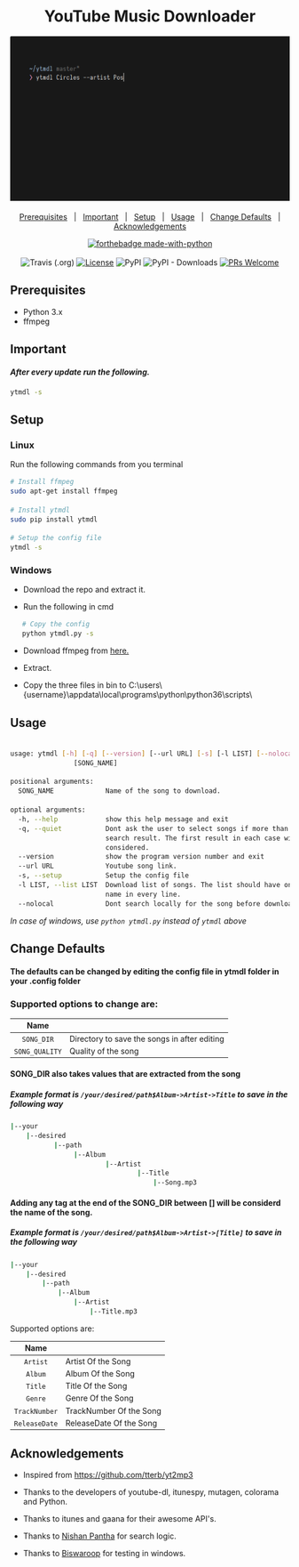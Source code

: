 <div align="center">
<h1>YouTube Music Downloader</h1>
</div>

<div align="center">
    <!--img src='https://i.imgur.com/YhEmZwo.gif'-->
    <img src="ytmdl.gif">
</div>


<!--p align="center">
  <a href="https://pypi.python.org/pypi/ytmdl/"><img src="https://img.shields.io/pypi/v/ytmdl.svg" alt="PyPi Version"/></a>
  <a href="https://pypi.python.org/pypi/ytmdl/"><img src="https://pypip.in/py_versions/ytmdl/badge.svg" alt="PyPI Python Versions"/></a>
  <a href="https://github.com/deepjyoti30/ytmdl/blob/master/LICENSE"><img src="https://img.shields.io/github/license/deepjyoti30/ytmdl.svg" alt="License"/></a>
</p-->

<div align="center">

<br/>
<a href="#prerequisites">Prerequisites</a>&nbsp;&nbsp;&nbsp;|&nbsp;&nbsp;&nbsp;<a href="#important">Important</a>&nbsp;&nbsp;&nbsp;|&nbsp;&nbsp;&nbsp;<a href="#setup">Setup</a>&nbsp;&nbsp;&nbsp;|&nbsp;&nbsp;&nbsp;<a href="#usage">Usage</a>&nbsp;&nbsp;&nbsp;|&nbsp;&nbsp;&nbsp;<a href="#change-defaults">Change Defaults</a>&nbsp;&nbsp;&nbsp;|&nbsp;&nbsp;&nbsp;<a href="#acknowledgements">Acknowledgements</a>&nbsp;&nbsp;&nbsp;
<br/>
</div>

<div align="center">

[![forthebadge made-with-python](http://ForTheBadge.com/images/badges/made-with-python.svg)](https://www.python.org/)<br/><br/>
![Travis (.org)](https://img.shields.io/travis/deepjyoti30/ytmdl?style=for-the-badge) [![License](https://img.shields.io/badge/License-MIT-pink.svg?style=for-the-badge)](LICENSE.md) ![PyPI](https://img.shields.io/pypi/v/ytmdl?style=for-the-badge) ![PyPI - Downloads](https://img.shields.io/pypi/dm/ytmdl?style=for-the-badge) [![PRs Welcome](https://img.shields.io/badge/PRs-welcome-lightblue.svg?style=for-the-badge)](http://makeapullrequest.com)

<!--[![Build Status][img-travis-ci]][Passing]&nbsp;&nbsp;&nbsp;|&nbsp;&nbsp;&nbsp;[![PyPI license](https://img.shields.io/pypi/l/ansicolortags.svg)](https://pypi.python.org/pypi/ansicolortags/)&nbsp;&nbsp;&nbsp;|&nbsp;&nbsp;&nbsp;[![PyPI status](https://img.shields.io/pypi/status/ansicolortags.svg)](https://pypi.python.org/pypi/ansicolortags/)&nbsp;&nbsp;&nbsp;|&nbsp;&nbsp;&nbsp;[![GitHub release](https://img.shields.io/github/release/Naereen/StrapDown.js.svg)](https://GitHub.com/Naereen/StrapDown.js/releases/)[![PRs Welcome][prs-badge]][prs]-->


</div>


## Prerequisites

 * Python 3.x
 * ffmpeg  

## Important
#### _After every update run the following._

```sh
ytmdl -s
```

## Setup

### Linux

Run the following commands from you terminal  

```sh
# Install ffmpeg
sudo apt-get install ffmpeg

# Install ytmdl
sudo pip install ytmdl

# Setup the config file
ytmdl -s
```

### Windows

 * Download the repo and extract it.

 * Run the following in cmd

 ```sh
    # Copy the config
    python ytmdl.py -s
```

 * Download ffmpeg from <a href = https://ffmpeg.zeranoe.com/>here.</a>

 * Extract.

 * Copy the three files in bin to C:\users\\{username}\appdata\local\programs\python\python36\scripts\


## Usage

```sh

usage: ytmdl [-h] [-q] [--version] [--url URL] [-s] [-l LIST] [--nolocal]
                [SONG_NAME]

positional arguments:
  SONG_NAME             Name of the song to download.

optional arguments:
  -h, --help            show this help message and exit
  -q, --quiet           Dont ask the user to select songs if more than one
                        search result. The first result in each case will be
                        considered.
  --version             show the program version number and exit
  --url URL             Youtube song link.
  -s, --setup           Setup the config file
  -l LIST, --list LIST  Download list of songs. The list should have one song
                        name in every line.
  --nolocal             Dont search locally for the song before downloading.


```

_In case of windows, use ```python ytmdl.py``` instead of ```ytmdl``` above_

## Change Defaults

#### The defaults can be changed by editing the config file in ytmdl folder in your .config folder

### Supported options to change are:

| Name           |                                                    |
|:--------------:|----------------------------------------------------|
| `SONG_DIR`     | Directory to save the songs in after editing       |
| `SONG_QUALITY` | Quality of the song                                |

#### SONG_DIR also takes values that are extracted from the song
##### Example format is `/your/desired/path$Album->Artist->Title` to save in the following way

```sh
|--your
    |--desired
           |--path
                |--Album
                        |--Artist
                                |--Title
                                    |--Song.mp3
```

#### Adding any tag at the end of the SONG_DIR between [] will be considerd the name of the song.
##### Example format is `/your/desired/path$Album->Artist->[Title]` to save in the following way

```sh
|--your
    |--desired
        |--path
            |--Album
                |--Artist
                    |--Title.mp3
```

Supported options are:

| Name          |                               |
|:-------------:|-------------------------------|
| `Artist`      | Artist Of the Song            |
| `Album`       | Album Of the Song             |
| `Title`       | Title Of the Song             |
| `Genre`       | Genre Of the Song             |
| `TrackNumber` | TrackNumber Of the Song       |
| `ReleaseDate` | ReleaseDate Of the Song       |


## Acknowledgements

 * Inspired from <a href = https://github.com/tterb/yt2mp3>https://github.com/tterb/yt2mp3</a>

 * Thanks to the developers of youtube-dl, itunespy, mutagen, colorama and Python.

 * Thanks to itunes and gaana for their awesome API's.

 * Thanks to <a href = https://github.com/NISH1001>Nishan Pantha</a> for search logic.

 * Thanks to <a href = https://github.com/biswaroop1547>Biswaroop</a> for testing in windows.
